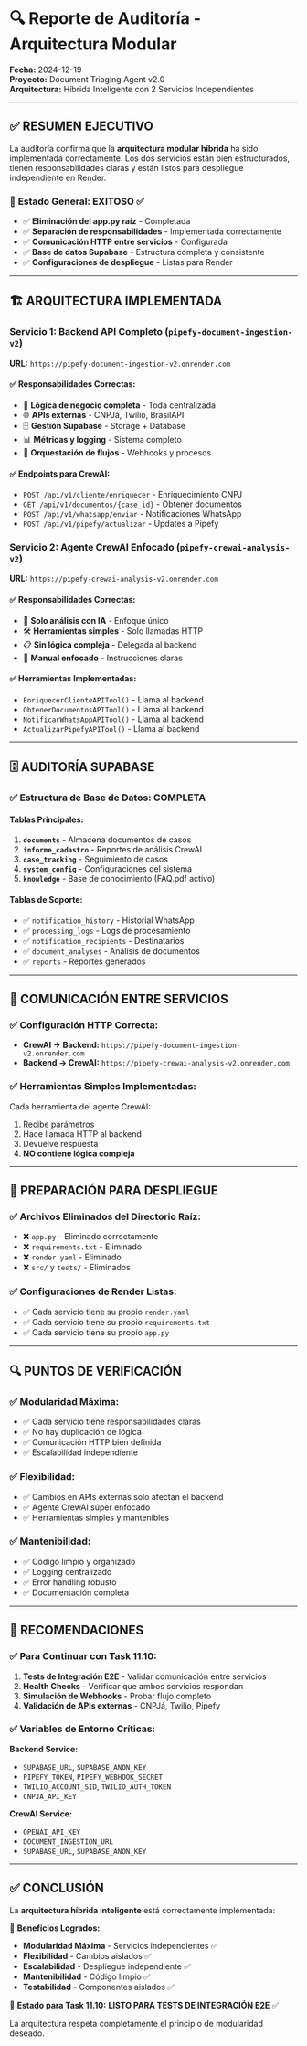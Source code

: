 # 🔍 Reporte de Auditoría - Arquitectura Modular

**Fecha:** 2024-12-19  
**Proyecto:** Document Triaging Agent v2.0  
**Arquitectura:** Híbrida Inteligente con 2 Servicios Independientes

---

## ✅ **RESUMEN EJECUTIVO**

La auditoría confirma que la **arquitectura modular híbrida** ha sido implementada correctamente. Los dos servicios están bien estructurados, tienen responsabilidades claras y están listos para despliegue independiente en Render.

### 🎯 **Estado General: EXITOSO ✅**

- ✅ **Eliminación del app.py raíz** - Completada
- ✅ **Separación de responsabilidades** - Implementada correctamente
- ✅ **Comunicación HTTP entre servicios** - Configurada
- ✅ **Base de datos Supabase** - Estructura completa y consistente
- ✅ **Configuraciones de despliegue** - Listas para Render

---

## 🏗️ **ARQUITECTURA IMPLEMENTADA**

### **Servicio 1: Backend API Completo** (`pipefy-document-ingestion-v2`)
**URL:** `https://pipefy-document-ingestion-v2.onrender.com`

#### ✅ **Responsabilidades Correctas:**
- 🔧 **Lógica de negocio completa** - Toda centralizada
- 🌐 **APIs externas** - CNPJá, Twilio, BrasilAPI
- 🗄️ **Gestión Supabase** - Storage + Database
- 📊 **Métricas y logging** - Sistema completo
- 🔄 **Orquestación de flujos** - Webhooks y procesos

#### ✅ **Endpoints para CrewAI:**
- `POST /api/v1/cliente/enriquecer` - Enriquecimiento CNPJ
- `GET /api/v1/documentos/{case_id}` - Obtener documentos
- `POST /api/v1/whatsapp/enviar` - Notificaciones WhatsApp
- `POST /api/v1/pipefy/actualizar` - Updates a Pipefy

### **Servicio 2: Agente CrewAI Enfocado** (`pipefy-crewai-analysis-v2`)
**URL:** `https://pipefy-crewai-analysis-v2.onrender.com`

#### ✅ **Responsabilidades Correctas:**
- 🤖 **Solo análisis con IA** - Enfoque único
- 🛠️ **Herramientas simples** - Solo llamadas HTTP
- 📋 **Sin lógica compleja** - Delegada al backend
- 🎯 **Manual enfocado** - Instrucciones claras

#### ✅ **Herramientas Implementadas:**
- `EnriquecerClienteAPITool()` - Llama al backend
- `ObtenerDocumentosAPITool()` - Llama al backend  
- `NotificarWhatsAppAPITool()` - Llama al backend
- `ActualizarPipefyAPITool()` - Llama al backend

---

## 🗄️ **AUDITORÍA SUPABASE**

### ✅ **Estructura de Base de Datos: COMPLETA**

#### **Tablas Principales:**
1. **`documents`** - Almacena documentos de casos
2. **`informe_cadastro`** - Reportes de análisis CrewAI
3. **`case_tracking`** - Seguimiento de casos
4. **`system_config`** - Configuraciones del sistema
5. **`knowledge`** - Base de conocimiento (FAQ.pdf activo)

#### **Tablas de Soporte:**
- ✅ `notification_history` - Historial WhatsApp
- ✅ `processing_logs` - Logs de procesamiento
- ✅ `notification_recipients` - Destinatarios
- ✅ `document_analyses` - Análisis de documentos
- ✅ `reports` - Reportes generados

---

## 🔗 **COMUNICACIÓN ENTRE SERVICIOS**

### ✅ **Configuración HTTP Correcta:**
- **CrewAI → Backend:** `https://pipefy-document-ingestion-v2.onrender.com`
- **Backend → CrewAI:** `https://pipefy-crewai-analysis-v2.onrender.com`

### ✅ **Herramientas Simples Implementadas:**
Cada herramienta del agente CrewAI:
1. Recibe parámetros
2. Hace llamada HTTP al backend
3. Devuelve respuesta
4. **NO contiene lógica compleja**

---

## 🚀 **PREPARACIÓN PARA DESPLIEGUE**

### ✅ **Archivos Eliminados del Directorio Raíz:**
- ❌ `app.py` - Eliminado correctamente
- ❌ `requirements.txt` - Eliminado
- ❌ `render.yaml` - Eliminado
- ❌ `src/` y `tests/` - Eliminados

### ✅ **Configuraciones de Render Listas:**
- ✅ Cada servicio tiene su propio `render.yaml`
- ✅ Cada servicio tiene su propio `requirements.txt`
- ✅ Cada servicio tiene su propio `app.py`

---

## 🔍 **PUNTOS DE VERIFICACIÓN**

### ✅ **Modularidad Máxima:**
- ✅ Cada servicio tiene responsabilidades claras
- ✅ No hay duplicación de lógica
- ✅ Comunicación HTTP bien definida
- ✅ Escalabilidad independiente

### ✅ **Flexibilidad:**
- ✅ Cambios en APIs externas solo afectan el backend
- ✅ Agente CrewAI súper enfocado
- ✅ Herramientas simples y mantenibles

### ✅ **Mantenibilidad:**
- ✅ Código limpio y organizado
- ✅ Logging centralizado
- ✅ Error handling robusto
- ✅ Documentación completa

---

## 🎯 **RECOMENDACIONES**

### ✅ **Para Continuar con Task 11.10:**
1. **Tests de Integración E2E** - Validar comunicación entre servicios
2. **Health Checks** - Verificar que ambos servicios respondan
3. **Simulación de Webhooks** - Probar flujo completo
4. **Validación de APIs externas** - CNPJá, Twilio, Pipefy

### ✅ **Variables de Entorno Críticas:**
**Backend Service:**
- `SUPABASE_URL`, `SUPABASE_ANON_KEY`
- `PIPEFY_TOKEN`, `PIPEFY_WEBHOOK_SECRET`
- `TWILIO_ACCOUNT_SID`, `TWILIO_AUTH_TOKEN`
- `CNPJA_API_KEY`

**CrewAI Service:**
- `OPENAI_API_KEY`
- `DOCUMENT_INGESTION_URL`
- `SUPABASE_URL`, `SUPABASE_ANON_KEY`

---

## ✅ **CONCLUSIÓN**

La **arquitectura híbrida inteligente** está correctamente implementada:

🎯 **Beneficios Logrados:**
- **Modularidad Máxima** - Servicios independientes ✅
- **Flexibilidad** - Cambios aislados ✅  
- **Escalabilidad** - Despliegue independiente ✅
- **Mantenibilidad** - Código limpio ✅
- **Testabilidad** - Componentes aislados ✅

🚀 **Estado para Task 11.10:**
**LISTO PARA TESTS DE INTEGRACIÓN E2E** ✅

La arquitectura respeta completamente el principio de modularidad deseado. 